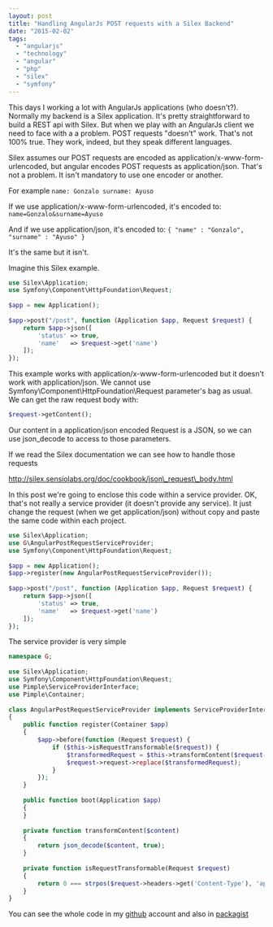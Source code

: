 ```yaml
---
layout: post
title: "Handling AngularJs POST requests with a Silex Backend"
date: "2015-02-02"
tags:
  - "angularjs"
  - "technology"
  - "angular"
  - "php"
  - "silex"
  - "symfony"
---
```


This days I working a lot with AngularJs applications (who doesn't?). Normally my backend is a Silex application. It's pretty straightforward to build a REST api with Silex. But when we play with an AngularJs client we need to face with a a problem. POST requests "doesn't" work. That's not 100% true. They work, indeed, but they speak different languages.

Silex assumes our POST requests are encoded as application/x-www-form-urlencoded, but angular encodes POST requests as application/json. That's not a problem. It isn't mandatory to use one encoder or another.

For example `name: Gonzalo surname: Ayuso`

If we use application/x-www-form-urlencoded, it's encoded to: `name=Gonzalo&surname=Ayuso`

And if we use application/json, it's encoded to: `{ "name" : "Gonzalo", "surname" : "Ayuso" }`

It's the same but it isn't.

Imagine this Silex example. 

```php
use Silex\Application;
use Symfony\Component\HttpFoundation\Request;
 
$app = new Application();
 
$app->post("/post", function (Application $app, Request $request) {
    return $app->json([
        'status' => true,
        'name'   => $request->get('name')
    ]);
});
```

This example works with application/x-www-form-urlencoded but it doesn't work with application/json. We cannot use Symfony\\Component\HttpFoundation\Request parameter's bag as usual. We can get the raw request body with:

```php
$request->getContent();
```

Our content in a application/json encoded Request is a JSON, so we can use json\_decode to access to those parameters.

If we read the Silex documentation we can see how to handle those requests

http://silex.sensiolabs.org/doc/cookbook/json\_request\_body.html

In this post we're going to enclose this code within a service provider. OK, that's not really a service provider (it doesn't provide any service). It just change the request (when we get application/json) without copy and paste the same code within each project.

```php
use Silex\Application;
use G\AngularPostRequestServiceProvider;
use Symfony\Component\HttpFoundation\Request;
 
$app = new Application();
$app->register(new AngularPostRequestServiceProvider());
 
$app->post("/post", function (Application $app, Request $request) {
    return $app->json([
        'status' => true,
        'name'   => $request->get('name')
    ]);
});
```

The service provider is very simple 

```php
namespace G;
 
use Silex\Application;
use Symfony\Component\HttpFoundation\Request;
use Pimple\ServiceProviderInterface;
use Pimple\Container;
 
class AngularPostRequestServiceProvider implements ServiceProviderInterface
{
    public function register(Container $app)
    {
        $app->before(function (Request $request) {
            if ($this->isRequestTransformable($request)) {
                $transformedRequest = $this->transformContent($request->getContent());
                $request->request->replace($transformedRequest);
            }
        });
    }
 
    public function boot(Application $app)
    {
    }
 
    private function transformContent($content)
    {
        return json_decode($content, true);
    }
 
    private function isRequestTransformable(Request $request)
    {
        return 0 === strpos($request->headers->get('Content-Type'), 'application/json');
    }
}
```

You can see the whole code in my [github](https://github.com/gonzalo123/AngularPostRequestServiceProvider) account and also in [packagist](https://packagist.org/packages/gonzalo123/angularpostrequestserviceprovider)

